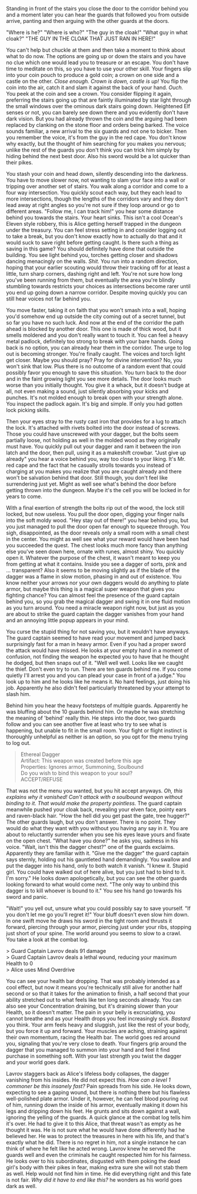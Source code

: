 Standing in front of the stairs you close the door to the corridor behind you and a moment later you can hear the guards that followed you from outside arrive, panting and then arguing with the other guards at the doors.

"Where is he?"
"Where is who?"
"The guy in the cloak!"
"What guy in what cloak?"
"THE GUY IN THE CLOAK THAT JUST RAN IN HERE!"

You can't help but chuckle at them and then take a moment to think about what to do now. The options are going up or down the stairs and you have no clue which one would lead you to treasure or an escape. You don't have time to meditate on this, so you have to use your other skill. Your fingers slip into your coin pouch to produce a gold coin; a crown on one side and a castle on the other. *Close enough. Crown is down, castle is up!* You flip the coin into the air, catch it and slam it against the back of your hand. *Ouch.* You peek at the coin and see a crown. You consider flipping it again, preferring the stairs going up that are faintly illuminated by star light through the small windows over the ominous dark stairs going down. Heightened Elf senses or not, you can barely see down there and you evidently don't have dark vision. But you had already thrown the coin and the arguing had been replaced by clanking on the stone floor and orders being barked. The voice sounds familiar, a new arrival to the six guards and not one to bicker. Then you remember the voice, it's from the guy in the red cape. You don't know why exactly, but the thought of him searching for you makes you nervous; unlike the rest of the guards you don't think you can trick him simply by hiding behind the next best door. Also his sword would be a lot quicker than their pikes.

You stash your coin and head down, silently descending into the darkness. You have to move slower now, not wanting to slam your face into a wall or tripping over another set of stairs. You walk along a corridor and come to a four way intersection. You quickly scout each way, but they each lead to more intersections, though the lengths of the corridors vary and they don't lead away at right angles so you're not sure if they loop around or go to different areas. "Follow me, I can track him!" you hear some distance behind you towards the stairs. Your heart sinks. This isn't a cool Ocean's Eleven style robbery, this is Alice getting herself trapped in the dungeon under the treasury. You can feel stress setting in and consider logging out to take a break, but you don't know exactly how to actually do that and it would suck to save right before getting caught. Is there such a thing as saving in this game? You should definitely have done that outside the building. You see light behind you, torches getting closer and shadows dancing menacingly on the walls. *Shit.* You run into a random direction, hoping that your earlier scouting would throw their tracking off for at least a little, turn sharp corners, dashing right and left. You're not sure how long you've been running from them, but eventually the area you're blindly stumbling towards restricts your choices as intersections become rarer until you end up going down a narrow corridor. Despite moving quickly you can still hear voices not far behind you.

You move faster, taking it on faith that you won't smash into a wall, hoping you'd somehow end up outside the city coming out of a secret tunnel, but so far you have no such luck. And now at the end of the corridor the path ahead is blocked by another door. This one is made of thick wood, but it smells moldered and you don't really want to touch it. You can feel a heavy metal padlock, definitely too strong to break with your bare hands. Going back is no option, you can already hear them in the corridor. The urge to log out is becoming stronger. You're finally caught. The voices and torch light get closer. Maybe you should pray? Pray for divine intervention? No, you won't sink that low. Plus there is no outcome of a random event that could possibly favor you enough to save this situation. You turn back to the door and in the faint growing light you see more details. The door looks much worse than you initially thought. You give it a whack, but it doesn't budge at all, not even making a sound, just silently absorbing your kicks and punches. It's not molded enough to break open with your strength alone. You inspect the padlock again. It's big and simple. If only you had gotten lock picking skills. 

Then your eyes stray to the rusty cast iron that provides for a lug to attach the lock. It's attached with rivets bolted into the door instead of screws. Those you could have unscrewed with your dagger, but the bolts seem partially loose, not holding as well in the molded wood as they originally must have. You quickly pull out your dagger and ram it between the iron latch and the door, then pull, using it as a makeshift crowbar. "Just give up already" you hear a voice behind you, way too close to your liking. It's Mr. red cape and the fact that he casually strolls towards you instead of charging at you makes you realize that you are caught already and there won't be salvation behind that door. Still though, you don't feel like surrendering just yet. Might as well see what's behind the door before getting thrown into the dungeon. Maybe it's the cell you will be locked in for years to come.

With a final exertion of strength the bolts rip out of the wood, the lock still locked, but now useless. You pull the door open, digging your finger nails into the soft moldy wood. "Hey stay out of there!" you hear behind you, but you just managed to pull the door open far enough to squeeze through. You sigh, disappointed, as the door reveals only a small room with a small chest in the center. You might as well see what your reward would have been had you succeeded the quest. The chest looks much more fancy than anything else you've seen down here, ornate with runes, almost shiny. You quickly open it. Whatever the purpose of the chest, it wasn't meant to keep you from getting at what it contains. Inside you see a dagger of sorts, pink and ... transparent? Also it seems to be moving slightly as if the blade of the dagger was a flame in slow motion, phasing in and out of existence. You know neither your arrows nor your own daggers would do anything to plate armor, but maybe this thing is a magical super weapon that gives you fighting chance? You can almost feel the presence of the guard captain behind you, so you grab the magical dagger and swing it in one fluid motion as you turn around. You need a miracle weapon right now, but just as you are about to strike the guard captain the dagger vanishes from your hand and an annoying little popup appears in your mind.

You curse the stupid thing for not saving you, but it wouldn't have anyways. The guard captain seemed to have read your movement and jumped back surprisingly fast for a man in heavy armor. Even if you had a proper sword the attack would have missed. He looks at your empty hand in a moment of confusion, not finding the weapon he expected you to have that he thought he dodged, but then snaps out of it. "Well well well. Looks like we caught the thief. Don't even try to run. There are ten guards behind me. If you come quietly I'll arrest you and you can plead your case in front of a judge." You look up to him and he looks like he means it. No hard feelings, just doing his job. Apparently he also didn't feel particularly threatened by your attempt to slash him. 

Behind him you hear the heavy footsteps of multiple guards. Apparently he was bluffing about the 10 guards behind him. Or maybe he was stretching the meaning of 'behind' really thin. He steps into the door, two guards follow and you can see another five at least who try to see what is happening, but unable to fit in the small room. Your fight or flight instinct is thoroughly unhelpful as neither is an option, so you opt for the menu trying to log out.

> Ethereal Dagger  
> Artifact: This weapon was created before this age  
> Properties: Ignores armor, Summoning, Soulbound  
> Do you wish to bind this weapon to your soul?  
> ACCEPT/REFUSE  

That was not the menu you wanted, but you hit accept anyways. *Oh, this explains why it vanished! Can't attack with a soulbound weapon without binding to it. That would make the property pointless.* The guard captain meanwhile pushed your cloak back, revealing your elven face, pointy ears and raven-black hair. "How the hell did you get past the gate, tree hugger?" The other guards laugh, but you don't answer. There is no point. They would do what they want with you without you having any say in it. You are about to reluctantly surrender when you see his eyes leave yours and fixate on the open chest. "What have you done?" he asks you, sadness in his voice. "Wait, isn't this the dagger chest?" one of the guards exclaims. Apparently they are familiar with it. "Give me the dagger" the guard captain says sternly, holding out his gauntleted hand demandingly. You swallow and put the dagger into his hand, only to both watch it vanish. "I knew it. Stupid girl. You could have walked out of here alive, but you just had to bind to it. I'm sorry." He looks down apologetically, but you can see the other guards looking forward to what would come next. "The only way to unbind this dagger is to kill whoever is bound to it." You see his hand go towards his sword and panic.

"Wait!" you yell out, unsure what you could possibly say to save yourself. "If you don't let me go you'll regret it!" Your bluff doesn't even slow him down. In one swift move he draws his sword in the tight room and thrusts it forward, piercing through your armor, piercing just under your ribs, stopping just short of your spine. The world around you seems to slow to a crawl. You take a look at the combat log.

\> Guard Captain Lavrov deals 91 damage  
\> Guard Captain Lavrov deals a lethal wound, reducing your maximum Health to 0  
\> Alice uses Mind Overdrive  

You can see your health bar dropping. That was probably intended as a cool effect, but now it means you're technically still alive for another half second or so that it takes for the animation to finish, a half second that your ability stretched out to what feels like ten long seconds already. You can also see your Concentration draining, but it's draining slower than your Health, so it doesn't matter. The pain in your belly is excruciating, you cannot breathe and as your Health drops you feel increasingly sick. *Bastard* you think. Your arm feels heavy and sluggish, just like the rest of your body, but you force it up and forward. Your muscles are aching, straining against their own momentum, racing the Health bar. The world goes red around you, signaling that you're very close to death. Your fingers grip around the dagger that you managed to summon into your hand and feel it find purchase in something soft. With your last strength you twist the dagger and your world goes dark.

Lavrov staggers back as Alice's lifeless body collapses, the dagger vanishing from his insides. He did not expect this. *How can a level 1 commoner be this insanely fast?* Pain spreads from his side. He looks down, expecting to see a gaping wound, but there is nothing there but his flawless well-polished plate armor. Under it, however, he can feel blood pouring out of him, running down the inside of his armor, eventually making it down his legs and dripping down his feet. He grunts and sits down against a wall, ignoring the yelling of the guards. A quick glance at the combat log tells him it's over. He had to give it to this Alice, that threat wasn't as empty as he thought it was. He is not sure what he would have done differently had he believed her. He was to protect the treasures in here with his life, and that's exactly what he did. There is no regret in him, not a single instance he can think of where he felt like he acted wrong. Lavrov knew he served the guards well and even the criminals he caught respected him for his fairness. He looks over to his subordinates, disgusted with them poking the dead girl's body with their pikes in fear, making extra sure she will not stab them as well. Help would not find him in time. He did everything right and this fate is not fair. *Why did it have to end like this?* he wonders as his world goes dark as well.